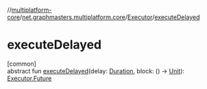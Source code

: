 //[multiplatform-core](../../../index.md)/[net.graphmasters.multiplatform.core](../index.md)/[Executor](index.md)/[executeDelayed](execute-delayed.md)

# executeDelayed

[common]\
abstract fun [executeDelayed](execute-delayed.md)(delay: [Duration](../../net.graphmasters.multiplatform.core.units/-duration/index.md), block: () -&gt; [Unit](https://kotlinlang.org/api/latest/jvm/stdlib/kotlin/-unit/index.html)): [Executor.Future](-future/index.md)
